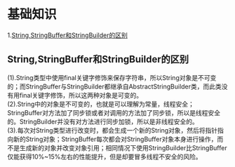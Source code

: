 # 基础知识  
1.[String,StringBuffer和StringBuilder的区别](#String,StringBuffer和StringBuilder的区别)   


## String,StringBuffer和StringBuilder的区别<span id="String,StringBuffer和StringBuilder的区别"></span>   
(1).String类型中使用final关键字修饰来保存字符串，所以String对象是不可变的；而StringBuffer与StringBuilder都继承自AbstractStringBuilder类，而此类没有用final关键字修饰，所以这两种对象是可变的。  
(2).String中的对象是不可变的，也就是可以理解为常量，线程安全；StringBuffer对方法加了同步锁或者对调用的方法加了同步锁，所以是线程安全的。StringBuilder并没有对方法进行同步加锁，所以是非线程安全的。  
(3).每次对String类型进行改变时，都会生成一个新的String对象，然后将指针指向新的String对象；StringBuffer每次都会对StringBuffer对象本身进行操作，而不是生成新的对象并改变对象引用；相同情况下使用StringBuilder比StringBuffer仅能获得10%~15%左右的性能提升，但是却要冒多线程不安全的风险。  
